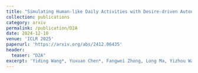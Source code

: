 ```yaml
---
title: "Simulating Human-like Daily Activities with Desire-driven Autonomy"
collection: publications
category: arxiv
permalink: /publication/D2A
date: 2024-12-10
venue: 'ICLR 2025'
paperurl: 'https://arxiv.org/abs/2412.06435'
header:
  teaser: "D2A"
excerpt: 'Yiding Wang*, Yuxuan Chen*, Fangwei Zhong, Long Ma, Yizhou Wang'
---
```


